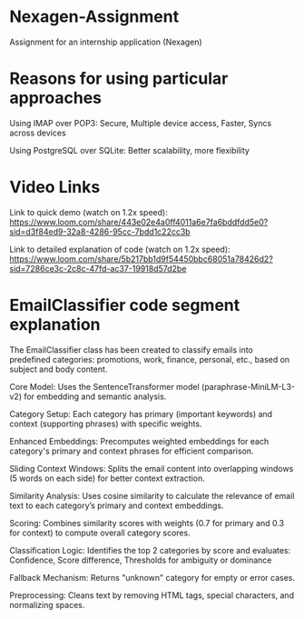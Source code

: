 # Nexagen-Assignment
Assignment for an internship application (Nexagen)

# Reasons for using particular approaches

Using IMAP over POP3: 
Secure, Multiple device access, Faster, Syncs across devices

Using PostgreSQL over SQLite:
Better scalability, more flexibility

# Video Links
Link to quick demo (watch on 1.2x speed): https://www.loom.com/share/443e02e4a0ff4011a6e7fa6bddfdd5e0?sid=d3f84ed9-32a8-4286-95cc-7bdd1c22cc3b

Link to detailed explanation of code (watch on 1.2x speed): https://www.loom.com/share/5b217bb1d9f54450bbc68051a78426d2?sid=7286ce3c-2c8c-47fd-ac37-19918d57d2be

# EmailClassifier code segment explanation
The EmailClassifier class has been created to classify emails into predefined categories: promotions, work, finance, personal, etc., based on subject and body content.

Core Model:
Uses the SentenceTransformer model (paraphrase-MiniLM-L3-v2) for embedding and semantic analysis.

Category Setup:
Each category has primary (important keywords) and context (supporting phrases) with specific weights.

Enhanced Embeddings:
Precomputes weighted embeddings for each category's primary and context phrases for efficient comparison.

Sliding Context Windows:
Splits the email content into overlapping windows (5 words on each side) for better context extraction.

Similarity Analysis:
Uses cosine similarity to calculate the relevance of email text to each category’s primary and context embeddings.

Scoring:
Combines similarity scores with weights (0.7 for primary and 0.3 for context) to compute overall category scores.

Classification Logic:
Identifies the top 2 categories by score and evaluates:
Confidence, Score difference, Thresholds for ambiguity or dominance

Fallback Mechanism:
Returns "unknown" category for empty or error cases.

Preprocessing:
Cleans text by removing HTML tags, special characters, and normalizing spaces.
